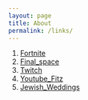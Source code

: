 ```yaml
---
layout: page
title: About
permalink: /links/
---
```


1. [Fortnite][fortnite]
2. [Final_space][final_space]
3. [Twitch][twitch]
4. [Youtube_Fitz][youtube_fits]
5. [Jewish_Weddings][jewish_weddings]

[fortnite]: https://www.epicgames.com/site/en-US/home
[final_space]: http://www.tbs.com/shows/final-space
[twitch]: https://www.twitch.tv/
[youtube_fits]: https://www.youtube.com/fitz
[jewish_weddings]: https://www.theknot.com/content/jewish-wedding-ceremony-rituals
